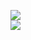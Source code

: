 [![](https://img.shields.io/badge/Made%20With-Github%20Spray-lightgrey.svg?style=for-the-badge&logo=github)](https://github.com/Annihil/github-spray#17821)  
[![](https://i.imgur.com/2DrTn0Z.gif)](https://github.com/Annihil/github-spray)